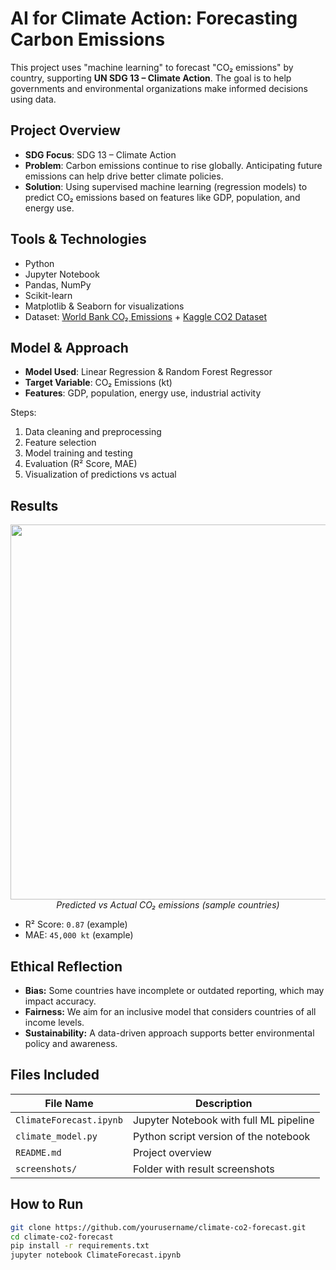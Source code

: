 #  AI for Climate Action: Forecasting Carbon Emissions

This project uses "machine learning" to forecast "CO₂ emissions" by country, supporting **UN SDG 13 – Climate Action**. The goal is to help governments and environmental organizations make informed decisions using data.


##  Project Overview

- **SDG Focus**: SDG 13 – Climate Action  
- **Problem**: Carbon emissions continue to rise globally. Anticipating future emissions can help drive better climate policies.
- **Solution**: Using supervised machine learning (regression models) to predict CO₂ emissions based on features like GDP, population, and energy use.



##  Tools & Technologies

- Python  
- Jupyter Notebook  
- Pandas, NumPy  
- Scikit-learn  
- Matplotlib & Seaborn for visualizations  
- Dataset: [World Bank CO₂ Emissions](https://data.worldbank.org/indicator/EN.ATM.CO2E.KT) + [Kaggle CO2 Dataset](https://www.kaggle.com/datasets/yoannboyere/co2-ghg-emissionsdata)



## Model & Approach

- **Model Used**: Linear Regression & Random Forest Regressor  
- **Target Variable**: CO₂ Emissions (kt)  
- **Features**: GDP, population, energy use, industrial activity

Steps:
1. Data cleaning and preprocessing
2. Feature selection
3. Model training and testing
4. Evaluation (R² Score, MAE)
5. Visualization of predictions vs actual



##  Results

<p align="center">
  <img src="screenshots/prediction_plot.png" width="600"/>
  <br>
  <em>Predicted vs Actual CO₂ emissions (sample countries)</em>
</p>

- R² Score: `0.87` (example)
- MAE: `45,000 kt` (example)


##  Ethical Reflection

- **Bias:** Some countries have incomplete or outdated reporting, which may impact accuracy.
- **Fairness:** We aim for an inclusive model that considers countries of all income levels.
- **Sustainability:** A data-driven approach supports better environmental policy and awareness.



##  Files Included

| File Name              | Description                                  |
|------------------------|----------------------------------------------|
| `ClimateForecast.ipynb`| Jupyter Notebook with full ML pipeline       |
| `climate_model.py`     | Python script version of the notebook        |
| `README.md`            | Project overview                             |
| `screenshots/`         | Folder with result screenshots               |



##  How to Run

```bash
git clone https://github.com/yourusername/climate-co2-forecast.git
cd climate-co2-forecast
pip install -r requirements.txt
jupyter notebook ClimateForecast.ipynb

